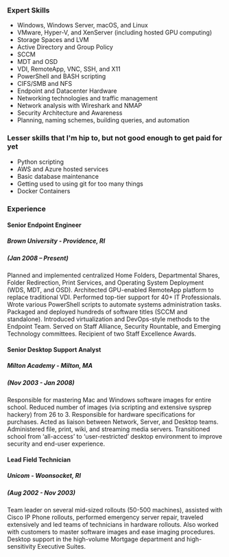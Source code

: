 ### Expert Skills

  * Windows, Windows Server, macOS, and Linux
  * VMware, Hyper-V, and XenServer (including hosted GPU computing)
  * Storage Spaces and LVM
  * Active Directory and Group Policy
  * SCCM
  * MDT and OSD
  * VDI, RemoteApp, VNC, SSH, and X11
  * PowerShell and BASH scripting
  * CIFS/SMB and NFS
  * Endpoint and Datacenter Hardware
  * Networking technologies and traffic management
  * Network analysis with Wireshark and NMAP
  * Security Architecture and Awareness
  * Planning, naming schemes, building queries, and automation

### Lesser skills that I'm hip to, but not good enough to get paid for yet

  * Python scripting
  * AWS and Azure hosted services
  * Basic database maintenance
  * Getting used to using git for too many things
  * Docker Containers

### Experience

#### Senior Endpoint Engineer
##### Brown University - Providence, RI
##### (Jan 2008 – Present)

   Planned and implemented centralized Home Folders, Departmental Shares, Folder Redirection, Print Services, and Operating System Deployment (WDS, MDT, and OSD). Architected GPU-enabled RemoteApp platform to replace traditional VDI. Performed top-tier support for 40+ IT Professionals. Wrote various PowerShell scripts to automate systems administration tasks. Packaged and deployed hundreds of software titles (SCCM and standalone). Introduced virtualization and DevOps-style methods to the Endpoint Team. Served on Staff Alliance, Security Rountable, and Emerging Technology committees. Recipient of two Staff Excellence Awards.

#### Senior Desktop Support Analyst
##### Milton Academy - Milton, MA
##### (Nov 2003 - Jan 2008)

   Responsible for mastering Mac and Windows software images for entire school. Reduced number of images (via scripting and extensive sysprep hackery) from 26 to 3. Responsible for hardware specifications for purchases. Acted as liaison between Network, Server, and Desktop teams. Administered file, print, wiki, and streaming media servers. Transitioned school from ‘all-access’ to ‘user-restricted’ desktop environment to improve security and end-user experience.

####    Lead Field Technician
#####    Unicom - Woonsocket, RI
#####    (Aug 2002 - Nov 2003)

   Team leader on several mid-sized rollouts (50-500 machines), assisted with Cisco IP Phone rollouts, performed emergency server repair, traveled extensively and led teams of technicians in hardware rollouts. Also worked with customers to master software images and ease imaging procedures. Desktop support in the high-volume Mortgage department and high-sensitivity Executive Suites.